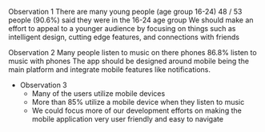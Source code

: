 Observation 1
There are many young people (age group 16-24)
48 / 53 people (90.6%) said they were in the 16-24 age group
We should make an effort to appeal to a younger audience by focusing on things such as intelligent design, cutting edge features, and connections with friends

Observation 2
Many people listen to music on there phones
86.8% listen to music with phones
The app should be designed around mobile being the main platform and integrate mobile features like notifications.

- Observation 3
  - Many of the users utilize mobile devices
  - More than 85% utilize a mobile device when they listen to music
  - We could focus more of our development efforts on making the mobile application very user friendly and easy to navigate
